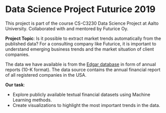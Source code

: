 # Data Science Project Futurice 2019
This project is part of the course CS-C3230 Data Science Project at Aalto University. Collaborated with and mentored by Futurice Oy. 

**Project Topic**: Is it possible to extract market trends automatically from the published data?
For a consulting company like Futurice, it is important to understand emerging business trends and the market situation of client companies. 

The data we have available is from the [Edgar database](https://www.sec.gov/edgar/searchedgar/companysearch.html) in form of annual reports (10-K format). The data source contains the annual financial report of all registered companies in the USA. 

**Our task**: 
- Explore publicly available textual financial datasets using Machine Learning methods. 
- Create visualizations to highlight the most important trends in the data.


